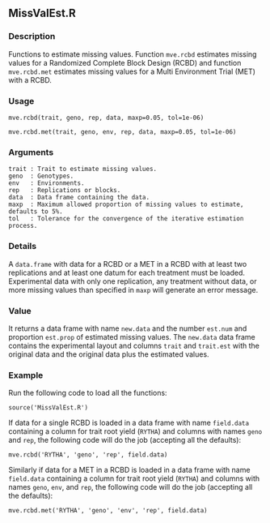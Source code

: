 MissValEst.R
------------

### Description

Functions to estimate missing values.
Function `mve.rcbd` estimates missing values for a Randomized Complete Block Design (RCBD) and
function `mve.rcbd.met` estimates missing values for a Multi Environment Trial (MET) with a RCBD.

### Usage

```{r eval=F}
mve.rcbd(trait, geno, rep, data, maxp=0.05, tol=1e-06)
```
```{r eval=F}
mve.rcbd.met(trait, geno, env, rep, data, maxp=0.05, tol=1e-06)
```

### Arguments

```
trait : Trait to estimate missing values.
geno  : Genotypes.
env   : Environments.
rep   : Replications or blocks.
data  : Data frame containing the data.
maxp  : Maximum allowed proportion of missing values to estimate, defaults to 5%. 
tol   : Tolerance for the convergence of the iterative estimation process.
```

### Details

A `data.frame` with data for a RCBD or a MET in a RCBD with at least two replications
and at least one datum for each treatment must be loaded. Experimental data
with only one replication, any treatment without data, or more missing values than
specified in `maxp` will generate an error message.

### Value

It returns a data frame with name `new.data` and the number `est.num` and proportion `est.prop`
of estimated missing values.  The `new.data` data frame contains the experimental layout and
columns `trait` and `trait.est` with the original data and the original data plus the
estimated values.

### Example

Run the following code to load all the functions:

```{r eval=F}
source('MissValEst.R')
```

If data for a single RCBD is loaded in a data frame with name `field.data` containing a
column for trait root yield (`RYTHA`) and columns with names `geno` and `rep`, the following
code will do the job (accepting all the defaults):
```{r eval=F}
mve.rcbd('RYTHA', 'geno', 'rep', field.data)
```

Similarly if data for a MET in a RCBD is loaded in a data frame with name `field.data`
containing a column for trait root yield (`RYTHA`) and columns with names `geno`, `env`,
and `rep`, the following code will do the job (accepting all the defaults):
```{r eval=F}
mve.rcbd.met('RYTHA', 'geno', 'env', 'rep', field.data)
```
